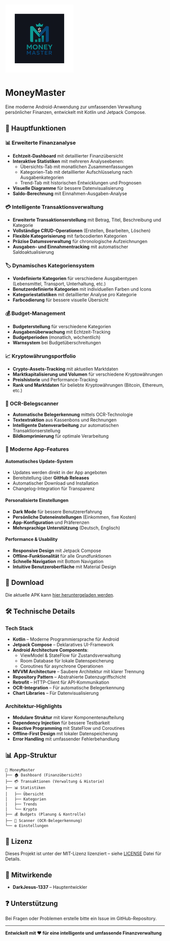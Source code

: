 # ![MoneyMaster](app/src/main/res/mipmap-xhdpi/ic_launcher_foreground.webp) 
# MoneyMaster

Eine moderne Android-Anwendung zur umfassenden Verwaltung persönlicher Finanzen, entwickelt mit Kotlin und Jetpack Compose.

## 🌟 Hauptfunktionen

### 📊 Erweiterte Finanzanalyse
- **Echtzeit-Dashboard** mit detaillierter Finanzübersicht
- **Interaktive Statistiken** mit mehreren Analyseebenen:
  - Übersichts-Tab mit monatlichen Zusammenfassungen
  - Kategorien-Tab mit detaillierter Aufschlüsselung nach Ausgabenkategorien
  - Trend-Tab mit historischen Entwicklungen und Prognosen
- **Visuelle Diagramme** für bessere Datenvisualisierung
- **Saldo-Berechnung** mit Einnahmen-Ausgaben-Analyse

### 💳 Intelligente Transaktionsverwaltung
- **Erweiterte Transaktionserstellung** mit Betrag, Titel, Beschreibung und Kategorie
- **Vollständige CRUD-Operationen** (Erstellen, Bearbeiten, Löschen)
- **Flexible Kategorisierung** mit farbcodierten Kategorien
- **Präzise Datumsverwaltung** für chronologische Aufzeichnungen
- **Ausgaben- und Einnahmentracking** mit automatischer Saldoaktualisierung

### 🏷️ Dynamisches Kategoriensystem
- **Vordefinierte Kategorien** für verschiedene Ausgabentypen (Lebensmittel, Transport, Unterhaltung, etc.)
- **Benutzerdefinierte Kategorien** mit individuellen Farben und Icons
- **Kategoriestatistiken** mit detaillierter Analyse pro Kategorie
- **Farbcodierung** für bessere visuelle Übersicht

### 💰 Budget-Management
- **Budgeterstellung** für verschiedene Kategorien
- **Ausgabenüberwachung** mit Echtzeit-Tracking
- **Budgetperioden** (monatlich, wöchentlich)
- **Warnsystem** bei Budgetüberschreitungen

### 📈 Kryptowährungsportfolio
- **Crypto-Assets-Tracking** mit aktuellen Marktdaten
- **Marktkapitalisierung und Volumen** für verschiedene Kryptowährungen
- **Preishistorie** und Performance-Tracking
- **Rank und Marktdaten** für beliebte Kryptowährungen (Bitcoin, Ethereum, etc.)

### 🧾 OCR-Belegscanner
- **Automatische Belegerkennung** mittels OCR-Technologie
- **Textextraktion** aus Kassenbons und Rechnungen
- **Intelligente Datenverarbeitung** zur automatischen Transaktionserstellung
- **Bildkomprimierung** für optimale Verarbeitung

### 🚀 Moderne App-Features

#### **Automatisches Update-System**
- Updates werden direkt in der App angeboten
- Bereitstellung über **GitHub Releases**
- Automatischer Download und Installation
- Changelog-Integration für Transparenz

#### **Personalisierte Einstellungen**
- **Dark Mode** für bessere Benutzererfahrung
- **Persönliche Dateneinstellungen** (Einkommen, fixe Kosten)
- **App-Konfiguration** und Präferenzen
- **Mehrsprachige Unterstützung** (Deutsch, Englisch)

#### **Performance & Usability**
- **Responsive Design** mit Jetpack Compose
- **Offline-Funktionalität** für alle Grundfunktionen
- **Schnelle Navigation** mit Bottom Navigation
- **Intuitive Benutzeroberfläche** mit Material Design

## 📱 Download

Die aktuelle APK kann [hier heruntergeladen werden](https://github.com/DarkJesus-1337/Money-Master-App/releases).

## 🛠️ Technische Details

### Tech Stack
- **Kotlin** – Moderne Programmiersprache für Android
- **Jetpack Compose** – Deklaratives UI-Framework
- **Android Architecture Components**:
  - ViewModel & StateFlow für Zustandsverwaltung
  - Room Database für lokale Datenspeicherung
  - Coroutines für asynchrone Operationen
- **MVVM Architecture** – Saubere Architektur mit klarer Trennung
- **Repository Pattern** – Abstrahierte Datenzugriffschicht
- **Retrofit** – HTTP-Client für API-Kommunikation
- **OCR-Integration** – Für automatische Belegerkennung
- **Chart Libraries** – Für Datenvisualisierung

### Architektur-Highlights
- **Modulare Struktur** mit klarer Komponentenaufteilung
- **Dependency Injection** für bessere Testbarkeit
- **Reactive Programming** mit StateFlow und Coroutines
- **Offline-First Design** mit lokaler Datenspeicherung
- **Error Handling** mit umfassender Fehlerbehandlung

## 📊 App-Struktur

```
📱 MoneyMaster
├── 🏠 Dashboard (Finanzübersicht)
├── 💳 Transaktionen (Verwaltung & Historie)
├── 📊 Statistiken 
│   ├── Übersicht
│   ├── Kategorien
│   ├── Trends
│   └── Krypto
├── 💰 Budgets (Planung & Kontrolle)
├── 🧾 Scanner (OCR-Belegerkennung)
└── ⚙️ Einstellungen
```

## 📄 Lizenz

Dieses Projekt ist unter der MIT-Lizenz lizenziert – siehe [LICENSE](LICENSE.md) Datei für Details.

## 👥 Mitwirkende

- **DarkJesus-1337** – Hauptentwickler

## ❓ Unterstützung

Bei Fragen oder Problemen erstelle bitte ein Issue im GitHub-Repository.

---

**Entwickelt mit ❤️ für eine intelligente und umfassende Finanzverwaltung**
